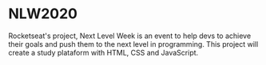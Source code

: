 # NLW2020
Rocketseat's project, Next Level Week is an event to help devs to achieve their goals and push them to the next level in programming. This project will create a study plataform with HTML, CSS and JavaScript.
